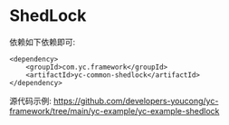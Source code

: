 # ShedLock
依赖如下依赖即可:
```
<dependency>
    <groupId>com.yc.framework</groupId>
    <artifactId>yc-common-shedlock</artifactId>
</dependency>
```

源代码示例:
https://github.com/developers-youcong/yc-framework/tree/main/yc-example/yc-example-shedlock